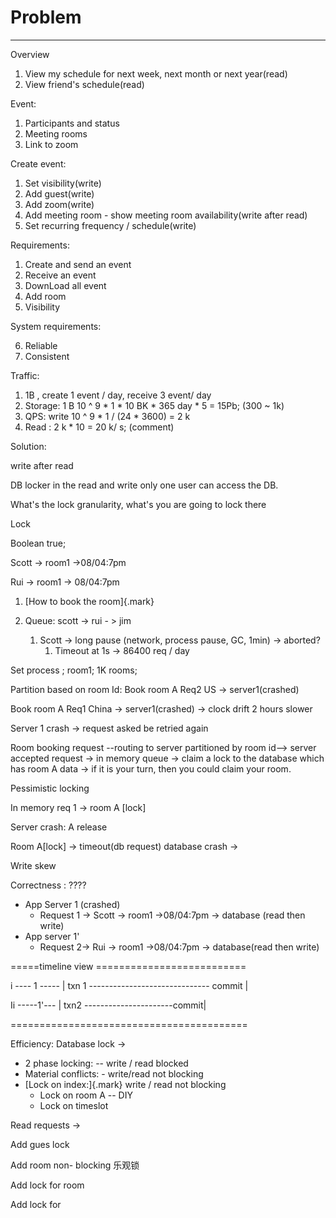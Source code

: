 # Problem 



---

Overview

1.  View my schedule for next week, next month or next year(read)
2.  View friend's schedule(read)

Event:

1.  Participants and status
2.  Meeting rooms
3.  Link to zoom

Create event:

1.  Set visibility(write)
2.  Add guest(write)
3.  Add zoom(write)
4.  Add meeting room - show meeting room availability(write after read)
5.  Set recurring frequency / schedule(write)

Requirements:

1.  Create and send an event
2.  Receive an event
3.  DownLoad all event
4.  Add room
5.  Visibility







System requirements:

6.  Reliable
7.  Consistent





Traffic:

1.  1B , create 1 event / day, receive 3 event/ day
2.  Storage: 1 B 10 ^ 9 * 1 * 10 BK * 365 day * 5 = 15Pb; (300 ~ 1k)
3.  QPS: write 10 ^ 9 * 1 / (24 * 3600) = 2 k
4.  Read : 2 k * 10 = 20 k/ s; (comment)



Solution:

write after read

DB locker in the read and write only one user can access the DB.



What's the lock granularity, what's you are going to lock there

Lock





Boolean true;

Scott -> room1 ->08/04:7pm

Rui -> room1 -> 08/04:7pm



1.  [How to book the room]{.mark}


1.  Queue: scott -> rui - > jim
    1.  Scott -> long pause (network, process pause, GC, 1min) -> aborted?
        1.  Timeout at 1s -> 86400 req / day

Set<Room ID> process ; room1; 1K rooms;





Partition based on room Id: Book room A Req2 US -> server1(crashed)

Book room A Req1 China -> server1(crashed) → clock drift 2 hours slower

Server 1 crash -> request asked be retried again



Room booking request --routing to server partitioned by room id--> server accepted request → in memory queue → claim a lock to the database which has room A data → if it is your turn, then you could claim your room.







Pessimistic locking





In memory req 1 -> room A [lock]

Server crash: A release

Room A[lock] → timeout(db request) database crash ->





Write skew

Correctness : ????

- App Server 1 (crashed)
  - Request 1 -> Scott -> room1 ->08/04:7pm -> database (read then write)
- App server 1'
  - Request 2-> Rui -> room1 ->08/04:7pm -> database(read then write)

=====timeline view ==========================

i ---- 1 ----- | txn 1 ------------------------------ commit |

Ii -----1'--- | txn2 ----------------------commit|

=========================================

Efficiency: Database lock ->

- 2 phase locking: -- write / read blocked
- Material conflicts: - write/read not blocking
- [Lock on index:]{.mark} write / read not blocking
  - Lock on room A -- DIY
  - Lock on timeslot

Read requests ->





Add gues lock

Add room non- blocking 乐观锁

Add lock for room

Add lock for
